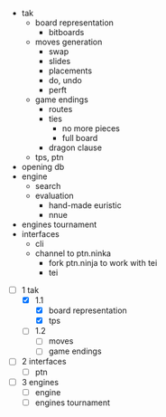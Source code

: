 - tak
  - board representation
    - bitboards
  - moves generation
    - swap
    - slides
    - placements
    - do, undo
    - perft
  - game endings
    - routes
    - ties
      - no more pieces
      - full board
    - dragon clause
  - tps, ptn
- opening db
- engine
  - search
  - evaluation
    - hand-made euristic
    - nnue
- engines tournament
- interfaces
  - cli
  - channel to ptn.ninka
    - fork ptn.ninja to work with tei
    - tei

- [ ] 1 tak
  - [x] 1.1
    - [x] board representation
    - [x] tps
  - [ ] 1.2
    - [ ] moves
    - [ ] game endings
- [ ] 2 interfaces
  - [ ] ptn
- [ ] 3 engines
  - [ ] engine
  - [ ] engines tournament
